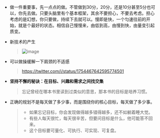
- 做一件重要事，先一点点的做。不管做到30分，20分，还是10分甚至5分也可以，你先去做。只要头脑里有个基本框架，其余不要担心，不要去考虑。担心考虑的是幻想，你只要做，持续下去就可以。慢即是快，一个匀速往前的开始，就是个最好的状态。相信自己慢慢来，由低到高，由慢到快，由量变引起质变。

- 新技术的产生
  > ![image](https://github.com/LeoYr2022/TwitterRepost/assets/116138328/cd1a044f-c2d3-475b-9c72-ebdd0a2cca32)

- 可以做操缓解一下肩颈的不适感
  > https://twitter.com/i/status/1754467642595774501

- **坚持不懈的秘诀：在目标、兴趣和需求之间找交集**
  > 忘记曾经在哪本书里读到过类似的意思，那本书的目标是培养习惯。

- 正确的规划不是每天做了多少事，而是围绕你的核心目标，每天做了多少事。
  > - 如果忘记目标，你会发现做得越多错得越多，还不如躺着睡大觉。
  > - 有些人每天很忙，每天很辛苦，但要问目标是什么，他可能答不回来。
  > - 这个目标要可量化、可执行、可实现、可复盘。
